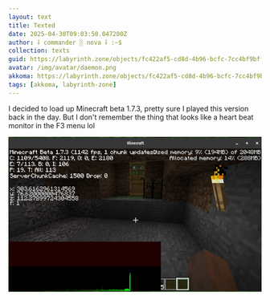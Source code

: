```yaml
---
layout: text
title: Texted
date: 2025-04-30T09:03:50.047200Z
author: ⸸ commander ░ nova ⸸ :~$
collection: texts
guid: https://labyrinth.zone/objects/fc422af5-cd8d-4b96-bcfc-7cc4bf9bff45
avatar: /img/avatar/daemon.png
akkoma: https://labyrinth.zone/objects/fc422af5-cd8d-4b96-bcfc-7cc4bf9bff45
tags: [akkoma, labyrinth-zone]
---
```


<p>I decided to load up Minecraft beta 1.7.3, pretty sure I played this version back in the day. But I don't remember the thing that looks like a heart beat monitor in the F3 menu lol</p><img src="/assets/text_media/8c3f102b2b971aab633087fa99705435bed3688bb74196795efc07149b05c7a3.png" alt="" />